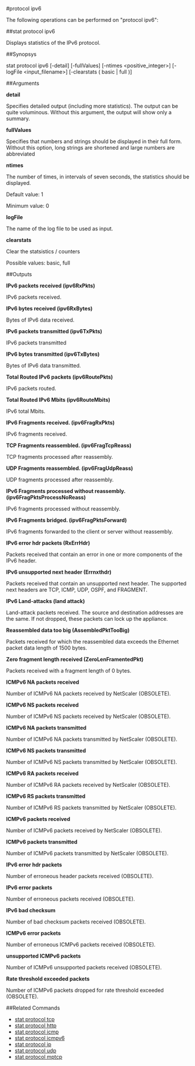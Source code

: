 #protocol ipv6

The following operations can be performed on "protocol ipv6":


##stat protocol ipv6

Displays statistics of the IPv6 protocol.


##Synopsys

stat protocol ipv6 [-detail] [-fullValues] [-ntimes &lt;positive_integer>] [-logFile &lt;input_filename>] [-clearstats ( basic | full )]


##Arguments

<b>detail</b>
Specifies detailed output (including more statistics). The output can be quite voluminous. Without this argument, the output will show only a summary.

<b>fullValues</b>
Specifies that numbers and strings should be displayed in their full form. Without this option, long strings are shortened and large numbers are abbreviated

<b>ntimes</b>
The number of times, in intervals of seven seconds, the statistics should be displayed.
Default value: 1
Minimum value: 0

<b>logFile</b>
The name of the log file to be used as input.

<b>clearstats</b>
Clear the statsistics / counters
Possible values: basic, full



##Outputs

<b>IPv6 packets received (ipv6RxPkts)</b>
IPv6 packets received.

<b>IPv6 bytes received (ipv6RxBytes)</b>
Bytes of IPv6 data received.

<b>IPv6 packets transmitted (ipv6TxPkts)</b>
IPv6 packets transmitted

<b>IPv6 bytes transmitted (ipv6TxBytes)</b>
Bytes of IPv6 data transmitted.

<b>Total Routed IPv6 packets (ipv6RoutePkts)</b>
IPv6 packets routed.

<b>Total Routed IPv6 Mbits (ipv6RouteMbits)</b>
IPv6 total Mbits.

<b>IPv6 Fragments received. (ipv6FragRxPkts)</b>
IPv6 fragments received.

<b>TCP Fragments reassembled. (ipv6FragTcpReass)</b>
TCP fragments processed after reassembly.

<b>UDP Fragments reassembled. (ipv6FragUdpReass)</b>
UDP fragments processed after reassembly.

<b>IPv6 Fragments processed without reassembly. (ipv6FragPktsProcessNoReass)</b>
IPv6 fragments processed without reassembly.

<b>IPv6 Fragments bridged. (ipv6FragPktsForward)</b>
IPv6 fragments forwarded to the client or server without reassembly.

<b>IPv6 error hdr packets  (RxErrHdr)</b>
Packets received that contain an error in one or more components of the IPv6 header.

<b>IPv6 unsupported next header (Errnxthdr)</b>
Packets received that contain an unsupported next header. The supported next headers are TCP, ICMP, UDP, OSPF, and FRAGMENT.

<b>IPv6 Land-attacks (land attack)</b>
Land-attack packets received. The source and destination addresses are the same. If not dropped, these packets can lock up the appliance.

<b>Reassembled data too big (AssembledPktTooBig)</b>
Packets received for which the reassembled data exceeds the Ethernet packet data length of 1500 bytes.

<b>Zero fragment length received (ZeroLenFramentedPkt)</b>
Packets received with a fragment length of 0 bytes.

<b>ICMPv6 NA packets received</b>
Number of ICMPv6 NA packets received by NetScaler (OBSOLETE).

<b>ICMPv6 NS packets received</b>
Number of ICMPv6 NS packets received by NetScaler (OBSOLETE).

<b>ICMPv6 NA packets transmitted</b>
Number of ICMPv6 NA packets transmitted by NetScaler (OBSOLETE).

<b>ICMPv6 NS packets transmitted</b>
Number of ICMPv6 NS packets transmitted by NetScaler (OBSOLETE).

<b>ICMPv6 RA packets received</b>
Number of ICMPv6 RA packets received by NetScaler (OBSOLETE).

<b>ICMPv6 RS packets transmitted</b>
Number of ICMPv6 RS packets transmitted by NetScaler (OBSOLETE).

<b>ICMPv6 packets received</b>
Number of ICMPv6 packets received by NetScaler (OBSOLETE).

<b>ICMPv6 packets transmitted</b>
Number of ICMPv6 packets transmitted by NetScaler (OBSOLETE).

<b>IPv6 error hdr packets</b>
Number of erroneous header packets received (OBSOLETE).

<b>IPv6 error packets</b>
Number of erroneous packets received (OBSOLETE).

<b>IPv6 bad checksum</b>
Number of bad checksum packets received (OBSOLETE).

<b>ICMPv6 error packets</b>
Number of erroneous ICMPv6 packets received (OBSOLETE).

<b>unsupported ICMPv6 packets</b>
Number of ICMPv6 unsupported packets received (OBSOLETE).

<b>Rate threshold exceeded packets</b>
Number of ICMPv6 packets dropped for rate threshold exceeded (OBSOLETE).



##Related Commands

<ul><li><a href="../../../ml#stat-protoco/ml#stat-protoco">stat protocol tcp</a></li><li><a href="../../../tml#stat-protocol/tml#stat-protocol">stat protocol http</a></li><li><a href="../../../tml#stat-protocol/tml#stat-protocol">stat protocol icmp</a></li><li><a href="../../../.html#stat-protocol-i/.html#stat-protocol-i">stat protocol icmpv6</a></li><li><a href="../../../l#stat-protoc/l#stat-protoc">stat protocol ip</a></li><li><a href="../../../ml#stat-protoco/ml#stat-protoco">stat protocol udp</a></li><li><a href="../../../html#stat-protocol-/html#stat-protocol-">stat protocol mptcp</a></li></ul>



